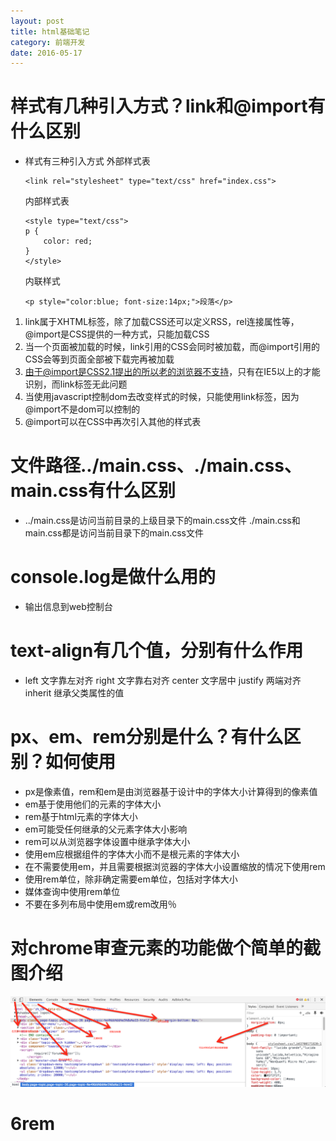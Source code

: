 ```yaml
---
layout: post
title: html基础笔记
category: 前端开发
date: 2016-05-17
---
```

# 样式有几种引入方式？link和@import有什么区别
* 样式有三种引入方式
    外部样式表
    ```
    <link rel="stylesheet" type="text/css" href="index.css">
    ```
    内部样式表
    ```
    <style type="text/css">
    p {
        color: red;
    }
    </style>
    ```
    内联样式
    ```
    <p style="color:blue; font-size:14px;">段落</p>
    ```
1. link属于XHTML标签，除了加载CSS还可以定义RSS，rel连接属性等，@import是CSS提供的一种方式，只能加载CSS
2. 当一个页面被加载的时候，link引用的CSS会同时被加载，而@import引用的CSS会等到页面全部被下载完再被加载
3. 由于@import是CSS2.1提出的所以老的浏览器不支持，只有在IE5以上的才能识别，而link标签无此问题
4. 当使用javascript控制dom去改变样式的时候，只能使用link标签，因为@import不是dom可以控制的
5. @import可以在CSS中再次引入其他的样式表
# 文件路径../main.css、./main.css、main.css有什么区别
* ../main.css是访问当前目录的上级目录下的main.css文件
    ./main.css和main.css都是访问当前目录下的main.css文件
# console.log是做什么用的
* 输出信息到web控制台
# text-align有几个值，分别有什么作用
* left  文字靠左对齐
    right   文字靠右对齐
    center  文字居中
    justify 两端对齐
    inherit 继承父类属性的值
# px、em、rem分别是什么？有什么区别？如何使用
* px是像素值，rem和em是由浏览器基于设计中的字体大小计算得到的像素值
* em基于使用他们的元素的字体大小
* rem基于html元素的字体大小
* em可能受任何继承的父元素字体大小影响
* rem可以从浏览器字体设置中继承字体大小
* 使用em应根据组件的字体大小而不是根元素的字体大小
* 在不需要使用em，并且需要根据浏览器的字体大小设置缩放的情况下使用rem
* 使用rem单位，除非确定需要em单位，包括对字体大小
* 媒体查询中使用rem单位
* 不要在多列布局中使用em或rem改用％
# 对chrome审查元素的功能做个简单的截图介绍
![](/images/task5shoot.png)
# 6rem


